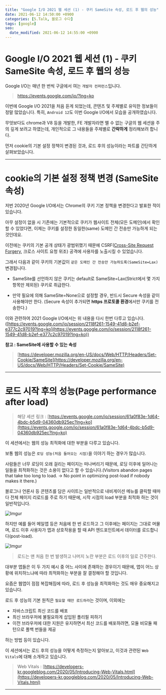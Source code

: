 ```yaml
---
title: "Google I/O 2021 웹 세션 (1) - 쿠키 SameSite 속성, 로드 후 웹의 성능"
date: 2021-06-12 14:50:00 +0900
categories: [5.Talk, 블로그 수다]
tags: [google]
seo:
  date_modified: 2021-06-12 14:55:00 +0900
---
```

# **Google I/O 2021 웹 세션 (1) - 쿠키 SameSite 속성, 로드 후 웹의 성능**


Google I/O는 매년 한 번씩 구글에서 여는 `개발자 컨퍼런스`입니다.

> https://events.google.com/io/?lng=ko


이번에 Google I/O 2021을 처음 듣게 되었는데, 콘텐츠 및 주제별로 유익한 정보들이 정말 많았습니다. 특히, `Android 12`도 이번 Google I/O에서 모습을 공개하였습니다.

무엇보다도 chrome과 V8 등을 개발한, FE 개발자라면 뗄 수 없는 구글의 웹 세션을 주의 깊게 보려고 하였는데, 개인적으로 그 내용들을 주제별로 **간략하게** 정리해보려 합니다.

먼저 cookie의 기본 설정 정책이 변경된 것과, 로드 후의 성능이라는 파트를 간단하게 살펴보았습니다.

---
# cookie의 기본 설정 정책 변경 (SameSite 속성)
저번 2020년 Google I/O에서는 Chrome의 쿠키 기본 정책을 변경한다고 발표한 적이 있습니다.

아무 설정이 없을 시 기존에는 기본적으로 쿠키가 웹사이트 전체(모든 도메인)에서 확인할 수 있었다면, 이제는 쿠키를 설정한 동일한(same) 도메인 간 전송만 가능하게 되는 것인데요.

이전에는 쿠키의 기본 공개 상태가 광범위했기 때문에 CSRF([Cross-Site Request Forgery](https://ko.wikipedia.org/wiki/%EC%82%AC%EC%9D%B4%ED%8A%B8_%EA%B0%84_%EC%9A%94%EC%B2%AD_%EC%9C%84%EC%A1%B0), 크로스 사이트 요청 위조) 공격에 사용자를 노출시킬 수 있었습니다.

그래서 다음과 같이 쿠키의 기본값이 `같은 도메인 간 전송만 가능하도록(SameSite=Lax)` 변경됩니다.
- SameSite를 선언하지 않은 쿠키는 default로 SameSite=Lax(Strict에서 몇 가지 항목만 제외된) 쿠키로 취급한다.

- 만약 필요에 의해 SameSite=None으로 설정할 경우, 반드시 Secure 속성을 같이 사용해야만 한다. (Secure 속성이 추가되면 **https 프로토콜 환경**에서만 쿠키를 전송한다.)

이와 관련하여 2021 Google I/O에서는 위 내용을 다시 한번 다루고 있습니다. ([https://events.google.com/io/session/2118f261-1549-41d8-b2ef-e377c2c97019?lng=ko](https://events.google.com/io/session/2118f261-1549-41d8-b2ef-e377c2c97019?lng=ko))

**참고 : SameSite에 사용할 수 있는 속성**
> [https://developer.mozilla.org/en-US/docs/Web/HTTP/Headers/Set-Cookie/SameSite](https://developer.mozilla.org/en-US/docs/Web/HTTP/Headers/Set-Cookie/SameSite)

---

# 로드 시작 후의 성능(Page performance after load)
> 해당 세션 링크 : [https://events.google.com/io/session/61a0f83e-1d64-4bdc-b5d9-04360db925ec?lng=ko](https://events.google.com/io/session/61a0f83e-1d64-4bdc-b5d9-04360db925ec?lng=ko)

이 세션에서는 웹의 성능 최적화에 대한 부분을 다루고 있습니다.

보통 웹의 성능은 `로딩 성능(처음 들어오는 시점)`을 이야기 하는 경우가 많습니다.

사람들은 너무 로딩이 오래 걸리는 페이지는 떠나버리기 때문에, 로딩 이후에 일어나는 일들을 최적화하는 것은 소용이 없다고 할 수 있습니다.(Visitors abandon pages that take too long to load. → No point in optimizing post-load if nobody makes it there.)

블로그나 언론사 등 콘텐츠를 담은 사이트는 일반적으로 내비게이션 메뉴를 클릭할 때마다 전체 페이지 리로드를 주로 하기 때문에, 시작 시점의 load 부분을 최적화 하는 것이 일반적입니다.

![Imgur](https://i.imgur.com/lcoTNIY.png)

하지만 예를 들어 메일앱 등은 처음에 한 번 로드하고 그 이후에는 페이지는 그대로 머물며, 로드 이후 사용자가 앱과 상호작용을 할 때 API 엔드포인트에서 데이터를 로드합니다(post-load).

![Imgur](https://i.imgur.com/4fdflJr.png)
> 로드는 맨 처음 한 번 발생하고 나머지 노란 부분은 로드 이후의 일로 간주한다.

대부분 앱들은 이 두 가지 예시 중 어느 사이에 존재하는 경우이기 때문에, 앱이 어느 상황에 위치하느냐에 따라 최적화하는 부분을 잘 결정해야 할 것입니다.

요즘은 웹앱이 점점 복잡해짐에 따라, 로드 후 성능을 최적화하는 것도 매우 중요해지고 있습니다.

로드 후 성능의 기본 원칙은 `필요할 때만 로드하라`는 것이며, 이외에는
- 자바스크립트 최신 코드를 배포
- 최신 브라우저에 불필요하게 삽입된 폴리필 피하기
- 이전 브라우저에 대한 지원은 유지하면서 최신 코드를 배포하려면, 모듈 비모듈 패턴으로 폴백 번들을 제공

하는 방법 등이 있습니다.

이 세션에서는 로드 후의 성능을 어떻게 측정하는지 알아보고, 이것과 관련된 `Web Vitals`에 대해 소개하고 있습니다.
> Web Vitals : [https://developers-kr.googleblog.com/2020/05/Introducing-Web-Vitals.html](https://developers-kr.googleblog.com/2020/05/Introducing-Web-Vitals.html)

---
